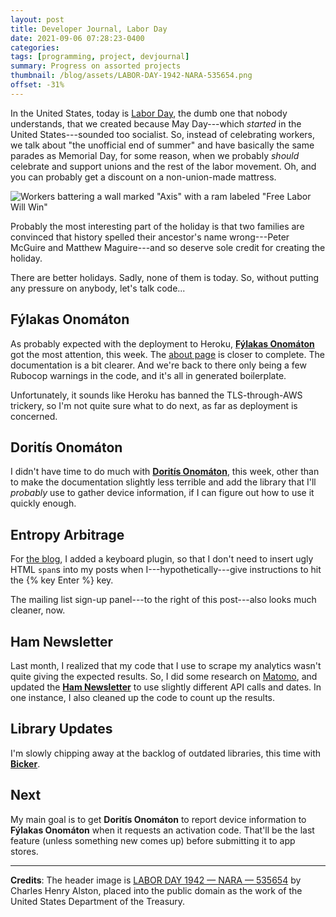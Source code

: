 ```yaml
---
layout: post
title: Developer Journal, Labor Day
date: 2021-09-06 07:28:23-0400
categories:
tags: [programming, project, devjournal]
summary: Progress on assorted projects
thumbnail: /blog/assets/LABOR-DAY-1942-NARA-535654.png
offset: -31%
---
```


In the United States, today is [Labor Day](https://en.wikipedia.org/wiki/Labor_Day), the dumb one that nobody understands, that we created because May Day---which *started* in the United States---sounded too socialist.  So, instead of celebrating workers, we talk about "the unofficial end of summer" and have basically the same parades as Memorial Day, for some reason, when we probably *should* celebrate and support unions and the rest of the labor movement.  Oh, and you can probably get a discount on a non-union-made mattress.

![Workers battering a wall marked "Axis" with a ram labeled "Free Labor Will Win"](/blog/assets/LABOR-DAY-1942-NARA-535654.png "Collective bargaining would help...")

Probably the most interesting part of the holiday is that two families are convinced that history spelled their ancestor's name wrong---Peter McGuire and Matthew Maguire---and so deserve sole credit for creating the holiday.

There are better holidays.  Sadly, none of them is today.  So, without putting any pressure on anybody, let's talk code...

## Fýlakas Onomáton

As probably expected with the deployment to Heroku, [**Fýlakas Onomáton**](https://github.com/jcolag/fylakas-onomaton) got the most attention, this week.  The [about page](http://onomaton.club/pages/about) is closer to complete.  The documentation is a bit clearer.  And we're back to there only being a few Rubocop warnings in the code, and it's all in generated boilerplate.

Unfortunately, it sounds like Heroku has banned the TLS-through-AWS trickery, so I'm not quite sure what to do next, as far as deployment is concerned.

## Doritís Onomáton

I didn't have time to do much with [**Doritís Onomáton**](https://github.com/jcolag/doritis-onomaton), this week, other than to make the documentation slightly less terrible and add the library that I'll *probably* use to gather device information, if I can figure out how to use it quickly enough.

## Entropy Arbitrage

For [the blog](https://github.com/jcolag/entropy-arbitrage-code), I added a keyboard plugin, so that I don't need to insert ugly HTML `span`s into my posts when I---hypothetically---give instructions to hit the {% key Enter %} key.

The mailing list sign-up panel---to the right of this post---also looks much cleaner, now.

## Ham Newsletter

Last month, I realized that my code that I use to scrape my analytics wasn't quite giving the expected results.  So, I did some research on [Matomo](https://matomo.org/), and updated the [**Ham Newsletter**](https://github.com/jcolag/ham-newsletter) to use slightly different API calls and dates.  In one instance, I also cleaned up the code to count up the results.

## Library Updates

I'm slowly chipping away at the backlog of outdated libraries, this time with [**Bicker**](https://github.com/jcolag/Bicker).

## Next

My main goal is to get **Doritís Onomáton** to report device information to **Fýlakas Onomáton** when it requests an activation code.  That'll be the last feature (unless something new comes up) before submitting it to app stores.

* * *

**Credits**:  The header image is [LABOR DAY 1942 — NARA — 535654](https://commons.wikimedia.org/wiki/File:LABOR_DAY_1942_-_NARA_-_535654.jpg) by Charles Henry Alston, placed into the public domain as the work of the United States Department of the Treasury.
